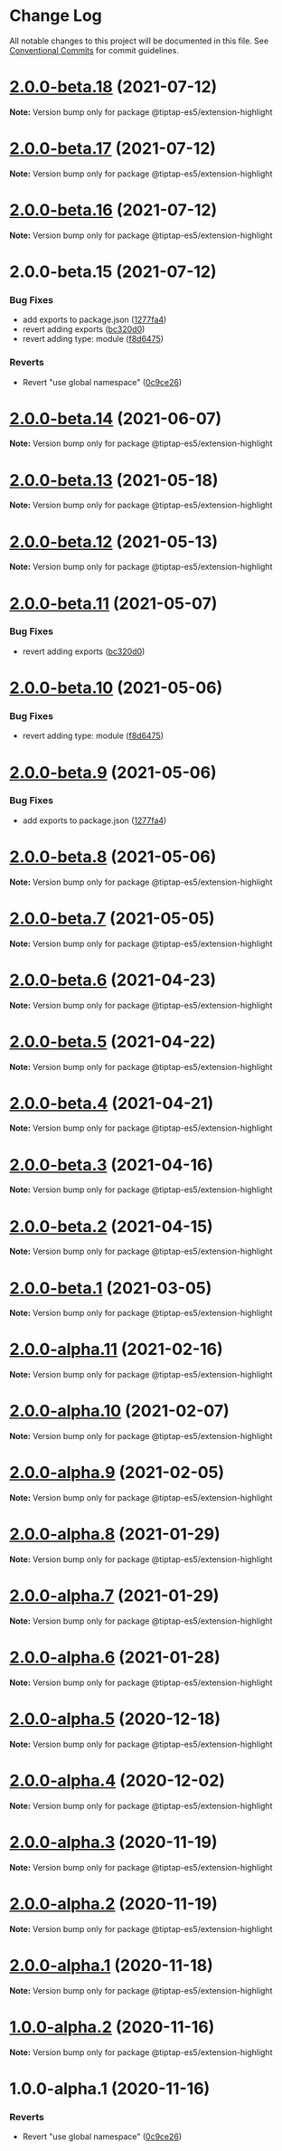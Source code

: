 # Change Log

All notable changes to this project will be documented in this file.
See [Conventional Commits](https://conventionalcommits.org) for commit guidelines.

# [2.0.0-beta.18](https://github.com/justame/tiptap/compare/@tiptap-es5/extension-highlight@2.0.0-beta.17...@tiptap-es5/extension-highlight@2.0.0-beta.18) (2021-07-12)

**Note:** Version bump only for package @tiptap-es5/extension-highlight





# [2.0.0-beta.17](https://github.com/justame/tiptap/compare/@tiptap-es5/extension-highlight@2.0.0-beta.16...@tiptap-es5/extension-highlight@2.0.0-beta.17) (2021-07-12)

**Note:** Version bump only for package @tiptap-es5/extension-highlight





# [2.0.0-beta.16](https://github.com/justame/tiptap/compare/@tiptap-es5/extension-highlight@2.0.0-beta.15...@tiptap-es5/extension-highlight@2.0.0-beta.16) (2021-07-12)

**Note:** Version bump only for package @tiptap-es5/extension-highlight





# 2.0.0-beta.15 (2021-07-12)


### Bug Fixes

* add exports to package.json ([1277fa4](https://github.com/justame/tiptap/commit/1277fa47151e9c039508cdb219bdd0ffe647f4ee))
* revert adding exports ([bc320d0](https://github.com/justame/tiptap/commit/bc320d0b4b80b0e37a7e47a56e0f6daec6e65d98))
* revert adding type: module ([f8d6475](https://github.com/justame/tiptap/commit/f8d6475e2151faea6f96baecdd6bd75880d50d2c))


### Reverts

* Revert "use global namespace" ([0c9ce26](https://github.com/justame/tiptap/commit/0c9ce26c02c07d88a757c01b0a9d7f9e2b0b7502))





# [2.0.0-beta.14](https://github.com/ueberdosis/tiptap/compare/@tiptap-es5/extension-highlight@2.0.0-beta.13...@tiptap-es5/extension-highlight@2.0.0-beta.14) (2021-06-07)

**Note:** Version bump only for package @tiptap-es5/extension-highlight

# [2.0.0-beta.13](https://github.com/ueberdosis/tiptap/compare/@tiptap-es5/extension-highlight@2.0.0-beta.12...@tiptap-es5/extension-highlight@2.0.0-beta.13) (2021-05-18)

**Note:** Version bump only for package @tiptap-es5/extension-highlight

# [2.0.0-beta.12](https://github.com/ueberdosis/tiptap/compare/@tiptap-es5/extension-highlight@2.0.0-beta.11...@tiptap-es5/extension-highlight@2.0.0-beta.12) (2021-05-13)

**Note:** Version bump only for package @tiptap-es5/extension-highlight

# [2.0.0-beta.11](https://github.com/ueberdosis/tiptap/compare/@tiptap-es5/extension-highlight@2.0.0-beta.10...@tiptap-es5/extension-highlight@2.0.0-beta.11) (2021-05-07)

### Bug Fixes

- revert adding exports ([bc320d0](https://github.com/ueberdosis/tiptap/commit/bc320d0b4b80b0e37a7e47a56e0f6daec6e65d98))

# [2.0.0-beta.10](https://github.com/ueberdosis/tiptap/compare/@tiptap-es5/extension-highlight@2.0.0-beta.9...@tiptap-es5/extension-highlight@2.0.0-beta.10) (2021-05-06)

### Bug Fixes

- revert adding type: module ([f8d6475](https://github.com/ueberdosis/tiptap/commit/f8d6475e2151faea6f96baecdd6bd75880d50d2c))

# [2.0.0-beta.9](https://github.com/ueberdosis/tiptap/compare/@tiptap-es5/extension-highlight@2.0.0-beta.8...@tiptap-es5/extension-highlight@2.0.0-beta.9) (2021-05-06)

### Bug Fixes

- add exports to package.json ([1277fa4](https://github.com/ueberdosis/tiptap/commit/1277fa47151e9c039508cdb219bdd0ffe647f4ee))

# [2.0.0-beta.8](https://github.com/ueberdosis/tiptap/compare/@tiptap-es5/extension-highlight@2.0.0-beta.7...@tiptap-es5/extension-highlight@2.0.0-beta.8) (2021-05-06)

**Note:** Version bump only for package @tiptap-es5/extension-highlight

# [2.0.0-beta.7](https://github.com/ueberdosis/tiptap/compare/@tiptap-es5/extension-highlight@2.0.0-beta.6...@tiptap-es5/extension-highlight@2.0.0-beta.7) (2021-05-05)

**Note:** Version bump only for package @tiptap-es5/extension-highlight

# [2.0.0-beta.6](https://github.com/ueberdosis/tiptap/compare/@tiptap-es5/extension-highlight@2.0.0-beta.5...@tiptap-es5/extension-highlight@2.0.0-beta.6) (2021-04-23)

**Note:** Version bump only for package @tiptap-es5/extension-highlight

# [2.0.0-beta.5](https://github.com/ueberdosis/tiptap/compare/@tiptap-es5/extension-highlight@2.0.0-beta.4...@tiptap-es5/extension-highlight@2.0.0-beta.5) (2021-04-22)

**Note:** Version bump only for package @tiptap-es5/extension-highlight

# [2.0.0-beta.4](https://github.com/ueberdosis/tiptap/compare/@tiptap-es5/extension-highlight@2.0.0-beta.3...@tiptap-es5/extension-highlight@2.0.0-beta.4) (2021-04-21)

**Note:** Version bump only for package @tiptap-es5/extension-highlight

# [2.0.0-beta.3](https://github.com/ueberdosis/tiptap/compare/@tiptap-es5/extension-highlight@2.0.0-beta.2...@tiptap-es5/extension-highlight@2.0.0-beta.3) (2021-04-16)

**Note:** Version bump only for package @tiptap-es5/extension-highlight

# [2.0.0-beta.2](https://github.com/ueberdosis/tiptap/compare/@tiptap-es5/extension-highlight@2.0.0-beta.1...@tiptap-es5/extension-highlight@2.0.0-beta.2) (2021-04-15)

**Note:** Version bump only for package @tiptap-es5/extension-highlight

# [2.0.0-beta.1](https://github.com/ueberdosis/tiptap/compare/@tiptap-es5/extension-highlight@2.0.0-alpha.11...@tiptap-es5/extension-highlight@2.0.0-beta.1) (2021-03-05)

**Note:** Version bump only for package @tiptap-es5/extension-highlight

# [2.0.0-alpha.11](https://github.com/ueberdosis/tiptap/compare/@tiptap-es5/extension-highlight@2.0.0-alpha.10...@tiptap-es5/extension-highlight@2.0.0-alpha.11) (2021-02-16)

**Note:** Version bump only for package @tiptap-es5/extension-highlight

# [2.0.0-alpha.10](https://github.com/ueberdosis/tiptap/compare/@tiptap-es5/extension-highlight@2.0.0-alpha.9...@tiptap-es5/extension-highlight@2.0.0-alpha.10) (2021-02-07)

**Note:** Version bump only for package @tiptap-es5/extension-highlight

# [2.0.0-alpha.9](https://github.com/ueberdosis/tiptap/compare/@tiptap-es5/extension-highlight@2.0.0-alpha.8...@tiptap-es5/extension-highlight@2.0.0-alpha.9) (2021-02-05)

**Note:** Version bump only for package @tiptap-es5/extension-highlight

# [2.0.0-alpha.8](https://github.com/ueberdosis/tiptap/compare/@tiptap-es5/extension-highlight@2.0.0-alpha.7...@tiptap-es5/extension-highlight@2.0.0-alpha.8) (2021-01-29)

**Note:** Version bump only for package @tiptap-es5/extension-highlight

# [2.0.0-alpha.7](https://github.com/ueberdosis/tiptap/compare/@tiptap-es5/extension-highlight@2.0.0-alpha.6...@tiptap-es5/extension-highlight@2.0.0-alpha.7) (2021-01-29)

**Note:** Version bump only for package @tiptap-es5/extension-highlight

# [2.0.0-alpha.6](https://github.com/ueberdosis/tiptap/compare/@tiptap-es5/extension-highlight@2.0.0-alpha.5...@tiptap-es5/extension-highlight@2.0.0-alpha.6) (2021-01-28)

**Note:** Version bump only for package @tiptap-es5/extension-highlight

# [2.0.0-alpha.5](https://github.com/ueberdosis/tiptap/compare/@tiptap-es5/extension-highlight@2.0.0-alpha.4...@tiptap-es5/extension-highlight@2.0.0-alpha.5) (2020-12-18)

**Note:** Version bump only for package @tiptap-es5/extension-highlight

# [2.0.0-alpha.4](https://github.com/ueberdosis/tiptap/compare/@tiptap-es5/extension-highlight@2.0.0-alpha.3...@tiptap-es5/extension-highlight@2.0.0-alpha.4) (2020-12-02)

**Note:** Version bump only for package @tiptap-es5/extension-highlight

# [2.0.0-alpha.3](https://github.com/ueberdosis/tiptap/compare/@tiptap-es5/extension-highlight@2.0.0-alpha.2...@tiptap-es5/extension-highlight@2.0.0-alpha.3) (2020-11-19)

**Note:** Version bump only for package @tiptap-es5/extension-highlight

# [2.0.0-alpha.2](https://github.com/ueberdosis/tiptap/compare/@tiptap-es5/extension-highlight@2.0.0-alpha.1...@tiptap-es5/extension-highlight@2.0.0-alpha.2) (2020-11-19)

**Note:** Version bump only for package @tiptap-es5/extension-highlight

# [2.0.0-alpha.1](https://github.com/ueberdosis/tiptap/compare/@tiptap-es5/extension-highlight@1.0.0-alpha.2...@tiptap-es5/extension-highlight@2.0.0-alpha.1) (2020-11-18)

**Note:** Version bump only for package @tiptap-es5/extension-highlight

# [1.0.0-alpha.2](https://github.com/ueberdosis/tiptap/compare/@tiptap-es5/extension-highlight@1.0.0-alpha.1...@tiptap-es5/extension-highlight@1.0.0-alpha.2) (2020-11-16)

**Note:** Version bump only for package @tiptap-es5/extension-highlight

# 1.0.0-alpha.1 (2020-11-16)

### Reverts

- Revert "use global namespace" ([0c9ce26](https://github.com/ueberdosis/tiptap/commit/0c9ce26c02c07d88a757c01b0a9d7f9e2b0b7502))
